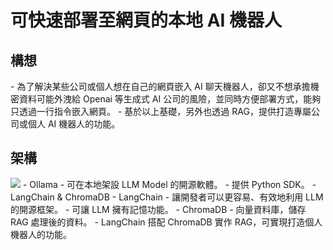 <h1>可快速部署至網頁的本地 AI 機器人</h1>
<h2>構想</h2>
- 為了解決某些公司或個人想在自己的網頁嵌入 AI 聊天機器人，卻又不想承擔機密資料可能外洩給 Openai 等生成式 AI 公司的風險，並同時方便部署方式，能夠只透過一行指令嵌入網頁。
- 基於以上基礎，另外也透過 RAG，提供打造專屬公司或個人 AI 機器人的功能。
<h2>架構</h2>
 <img src="https://hackmd.io/_uploads/SJ5N8NWC0.png"/>
 - Ollama
   - 可在本地架設 LLM Model 的開源軟體。
   - 提供 Python SDK。
 - LangChain & ChromaDB
   - LangChain
     - 讓開發者可以更容易、有效地利用 LLM 的開源框架。
     - 可讓 LLM 擁有記憶功能。
   - ChromaDB
     - 向量資料庫，儲存 RAG 處理後的資料。
   - LangChain 搭配 ChromaDB 實作 RAG，可實現打造個人機器人的功能。
